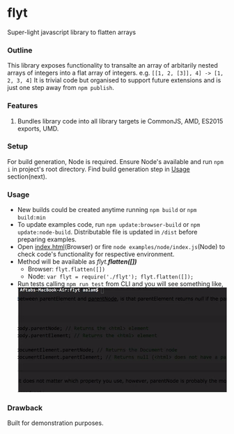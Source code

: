 # flyt
Super-light javascript library to flatten arrays

### Outline

This library exposes functionality to transalte an array of
arbitarily nested arrays of integers into a flat array of integers. e.g. 
`[[1, 2, [3]], 4] -> [1, 2, 3, 4]`
It is trivial code but organised to support future extensions and is just
one step away from `npm publish`.

### Features

1. Bundles library code into all library targets ie CommonJS, AMD, ES2015 exports, UMD.

### Setup
For build generation, Node is required. Ensure Node's available and run `npm i` in project's root directory. Find build generation step in [Usage](#Usage) section(next). 

### Usage
- New builds could be created anytime running `npm build` or `npm build:min`
- To update examples code, run `npm update:browser-build` or `npm update:node-build`. Distributable file is updated in `/dist` before
  preparing examples.
- Open [index.html](/examples/browser/index.html)(Browser) or fire `node examples/node/index.js`(Node) to check code's
  functionality for respective environment. 
- Method will be available as _flyt.**flatten([])**_
    - Browser: `flyt.flatten([])`
    - Node: `var flyt = require('./flyt'); flyt.flatten([]);`
- Run tests calling `npm run test` from CLI and you will see something like,
  ![flyt_test_pass](/res/flyt_test_pass.gif)

### Drawback

Built for demonstration purposes.
